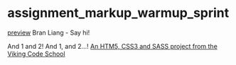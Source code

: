 assignment_markup_warmup_sprint
===============================

[preview](http://htmlpreview.github.io/?https://github.com/BranLiang/assignment_markup_warmup/blob/master/index.html)
Bran Liang - Say hi!

And 1 and 2!  And 1, and 2...!
[An HTM5, CSS3 and SASS project from the Viking Code School](http://www.vikingcodeschool.com)
